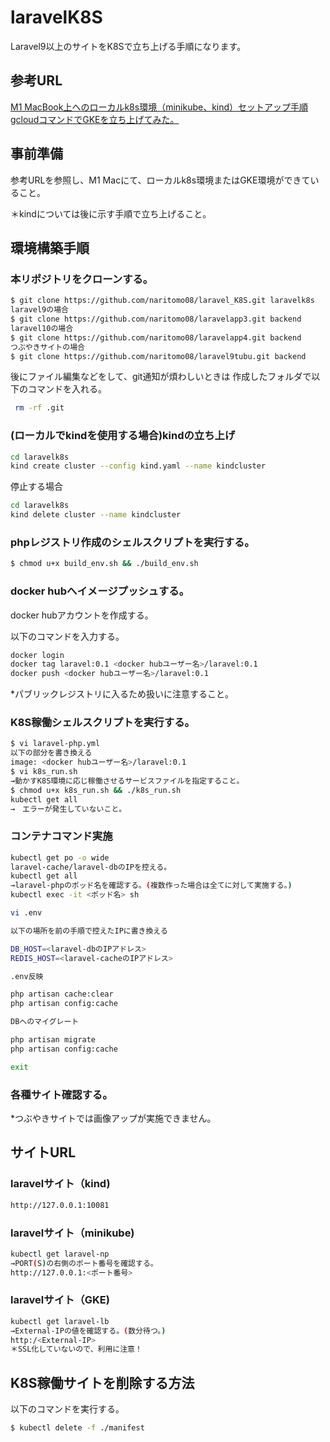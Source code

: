 # laravelK8S

Laravel9以上のサイトをK8Sで立ち上げる手順になります。

## 参考URL

[M1 MacBook上へのローカルk8s環境（minikube、kind）セットアップ手順](https://qiita.com/kyontra/items/b1696df6ea072fa48c34)
[gcloudコマンドでGKEを立ち上げてみた。](https://qiita.com/naritomo08/items/d1a3122264b248915360)

## 事前準備

参考URLを参照し、M1 Macにて、ローカルk8s環境またはGKE環境ができていること。

＊kindについては後に示す手順で立ち上げること。

## 環境構築手順

### 本リポジトリをクローンする。

```bash
$ git clone https://github.com/naritomo08/laravel_K8S.git laravelk8s
laravel9の場合
$ git clone https://github.com/naritomo08/laravelapp3.git backend
laravel10の場合
$ git clone https://github.com/naritomo08/laravelapp4.git backend
つぶやきサイトの場合
$ git clone https://github.com/naritomo08/laravel9tubu.git backend
```

後にファイル編集などをして、git通知が煩わしいときは
作成したフォルダで以下のコマンドを入れる。

```bash
 rm -rf .git
```

### (ローカルでkindを使用する場合)kindの立ち上げ

```bash
cd laravelk8s
kind create cluster --config kind.yaml --name kindcluster
```

停止する場合
```bash
cd laravelk8s
kind delete cluster --name kindcluster
```

### phpレジストリ作成のシェルスクリプトを実行する。

```bash
$ chmod u+x build_env.sh && ./build_env.sh
```

### docker hubへイメージプッシュする。

docker hubアカウントを作成する。

以下のコマンドを入力する。
```bash
docker login
docker tag laravel:0.1 <docker hubユーザー名>/laravel:0.1
docker push <docker hubユーザー名>/laravel:0.1
```
*パブリックレジストリに入るため扱いに注意すること。

### K8S稼働シェルスクリプトを実行する。

```bash
$ vi laravel-php.yml
以下の部分を書き換える
image: <docker hubユーザー名>/laravel:0.1
$ vi k8s_run.sh
→動かすK8S環境に応じ稼働させるサービスファイルを指定すること。
$ chmod u+x k8s_run.sh && ./k8s_run.sh
kubectl get all
→　エラーが発生していないこと。
```

### コンテナコマンド実施

```bash
kubectl get po -o wide
laravel-cache/laravel-dbのIPを控える。
kubectl get all
→laravel-phpのポッド名を確認する。(複数作った場合は全てに対して実施する。)
kubectl exec -it <ポッド名> sh

vi .env

以下の場所を前の手順で控えたIPに書き換える

DB_HOST=<laravel-dbのIPアドレス>
REDIS_HOST=<laravel-cacheのIPアドレス>

.env反映

php artisan cache:clear
php artisan config:cache

DBへのマイグレート

php artisan migrate
php artisan config:cache

exit
```

### 各種サイト確認する。

*つぶやきサイトでは画像アップが実施できません。

## サイトURL

### laravelサイト（kind)

```bash
http://127.0.0.1:10081
```

### laravelサイト（minikube)

```bash
kubectl get laravel-np
→PORT(S)の右側のポート番号を確認する。
http://127.0.0.1:<ポート番号>
```

### laravelサイト（GKE)

```bash
kubectl get laravel-lb
→External-IPの値を確認する。(数分待つ。)
http:/<External-IP>
＊SSL化していないので、利用に注意！
```

## K8S稼働サイトを削除する方法

以下のコマンドを実行する。

```bash
$ kubectl delete -f ./manifest
```
